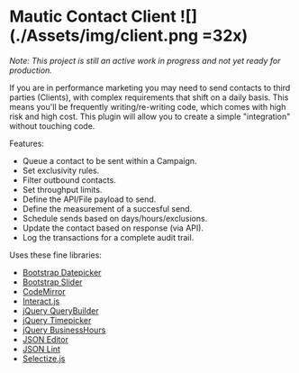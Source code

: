 # Mautic Contact Client ![](./Assets/img/client.png =32x)

*Note: This project is still an active work in progress and not yet ready for production.*

If you are in performance marketing you may need to send contacts to third parties (Clients),
with complex requirements that shift on a daily basis.
This means you'll be frequently writing/re-writing code, which comes with high risk and high cost.
This plugin will allow you to create a simple "integration" without touching code.

Features: 
* Queue a contact to be sent within a Campaign.
* Set exclusivity rules.
* Filter outbound contacts.
* Set throughput limits.
* Define the API/File payload to send.
* Define the measurement of a succesful send.
* Schedule sends based on days/hours/exclusions.
* Update the contact based on response (via API).
* Log the transactions for a complete audit trail.

Uses these fine libraries:

* [Bootstrap Datepicker](https://github.com/uxsolutions/bootstrap-datepicker)
* [Bootstrap Slider](https://github.com/seiyria/bootstrap-slider)
* [CodeMirror](https://github.com/codemirror/CodeMirror)
* [Interact.js](https://github.com/taye/interact.js)
* [jQuery QueryBuilder](https://github.com/mistic100/jQuery-QueryBuilder)
* [jQuery Timepicker](https://github.com/jonthornton/jquery-timepicker)
* [jQuery BusinessHours](https://github.com/gEndelf/jquery.businessHours)
* [JSON Editor](https://github.com/json-editor/json-editor)
* [JSON Lint](https://github.com/zaach/jsonlint)
* [Selectize.js](https://github.com/selectize/selectize.js)